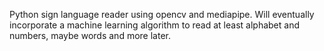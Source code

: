 Python sign language reader using opencv and mediapipe. Will eventually incorporate a machine learning algorithm to read at least alphabet and numbers, maybe words and more later.
